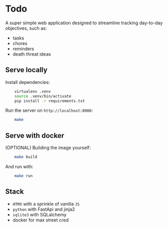 # Todo

A super simple web application designed to streamline tracking day-to-day objectives, such as:

- tasks
- chores
- reminders
- death threat ideas

## Serve locally

Install dependencies:

```sh
    virtualenv .venv
    source .venv/bin/activate
    pip install -r requirements.txt
```

Run the server on `http://localhost:8000`:

```sh
    make
```

## Serve with docker

(OPTIONAL) Building the image yourself:

```sh
    make build
```

And run with:

```sh
    make run
```

## Stack

- `HTMX` with a sprinkle of vanilla `JS`
- `python` with FastApi and jinja2
- `sqlite3` with SQLalchemy
- docker for max street cred
